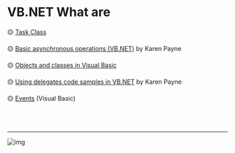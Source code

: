 # VB.NET What are

:yellow_circle: [Task Class](https://docs.microsoft.com/en-us/dotnet/api/system.threading.tasks.task?view=net-5.0)

:yellow_circle: [Basic asynchronous operations (VB.NET)](https://social.technet.microsoft.com/wiki/contents/articles/53895.basic-asynchronous-operations-vb-net.aspx) by Karen Payne

:yellow_circle: [Objects and classes in Visual Basic](https://docs.microsoft.com/en-us/dotnet/visual-basic/programming-guide/language-features/objects-and-classes/)

:yellow_circle:  [Using delegates code samples in VB.NET](https://github.com/karenpayneoregon/CallbacksVisualBasic) by Karen Payne

:yellow_circle: [Events](https://docs.microsoft.com/en-us/dotnet/visual-basic/programming-guide/language-features/events/) (Visual Basic)

</br></br>

---

![img](https://img.shields.io/badge/Karen%20Payne-MVP-blue)